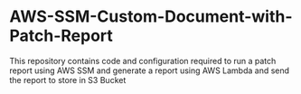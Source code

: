 # AWS-SSM-Custom-Document-with-Patch-Report
This repository contains code and configuration required to run a patch report using AWS SSM and generate a report using AWS Lambda and send the report to store in S3 Bucket
